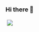 ### Hi there 👋

<a>
 <img align="center"[![Top Langs](https://github-readme-stats.vercel.app/api/top-langs/?username=MariyanKarakiev&layout=compact)](https://github.com/anuraghazra/github-readme-stats)/>
</a>
<a href="https://github.com/anuraghazra/convoychat">
  <img align="center" src="https://github-readme-stats.vercel.app/api/pin/?username=anuraghazra&repo=convoychat" />
</a>
